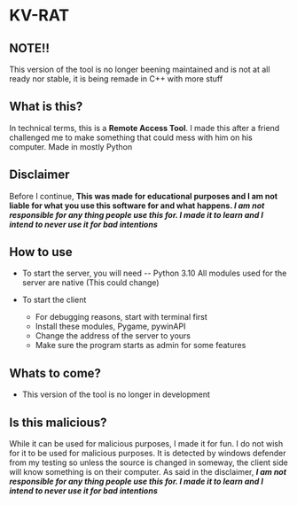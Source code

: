 # KV-RAT
## NOTE!!
This version of the tool is no longer beening maintained and is not at all ready nor stable, it is being remade in C++ with more stuff

## What is this?
In technical terms, this is a **Remote Access Tool**. I made this after a friend challenged me to make something that could mess with him on his computer. Made in mostly Python

## Disclaimer
Before I continue, **This was made for educational purposes and I am not liable for what you use this software for and what happens. ***I am not responsible for any thing people use this for. I made it to learn and I intend to never use it for bad intentions*****

## How to use
- To start the server, you will need
-- Python 3.10
All modules used for the server are native (This could change)

- To start the client
	- For debugging reasons, start with terminal first
	- Install these modules, 
		Pygame,
		pywinAPI
	- Change the address of the server to yours
	- Make sure the program starts as admin for some features

## Whats to come?
- This version of the tool is no longer in development

## Is this malicious?
While it can be used for malicious purposes, I made it for fun. I do not wish for it to be used for malicious purposes. It is detected by windows defender from my testing so unless the source is changed in someway, the client side will know something is on their computer. As said in the disclaimer, ***I am not responsible for any thing people use this for. I made it to learn and I intend to never use it for bad intentions***
